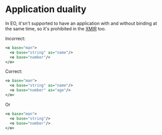 # Application duality

In EO, it'sn't supported to have an application with and without binding at
the same time, so it's prohibited in the [XMIR] too.

Incorrect:

```xml
<o base="man">
  <o base="string" as="name"/>
  <o base="number"/>
</o>
```

Correct:

```xml
<o base="man">
  <o base="string" as="name"/>
  <o base="number" as="age"/>
</o>
```

Or

```xml
<o base="man">
  <o base="string"/>
  <o base="number"/>
</o>
```

[XMIR]: https://news.eolang.org/2022-11-25-xmir-guide.html